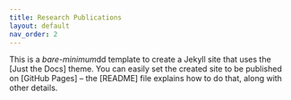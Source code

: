 ```yaml
---
title: Research Publications
layout: default
nav_order: 2
---
```


This is a *bare-minimum*dd template to create a Jekyll site that uses the [Just the Docs] theme. You can easily set the created site to be published on [GitHub Pages] – the [README] file explains how to do that, along with other details.